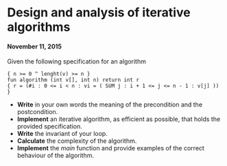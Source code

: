 # Design and analysis of iterative algorithms

#### November 11, 2015

Given the following specification for an algorithm

```
{ n >= 0 ^ lenght(v) >= n }
fun algorithm (int v[], int n) return int r
{ r = (#i : 0 <= i < n : vi = ( SUM j : i + 1 <= j <= n - 1 : v[j] )) }
```

* **Write** in your own words the meaning of the precondition and the postcondition.
* **Implement** an iterative algorithm, as efficient as possible, that holds the provided specification.
* **Write** the invariant of your loop.
* **Calculate** the complexity of the algorithm.
* **Implement** the *main* function and provide examples of the correct behaviour of the algorithm.

